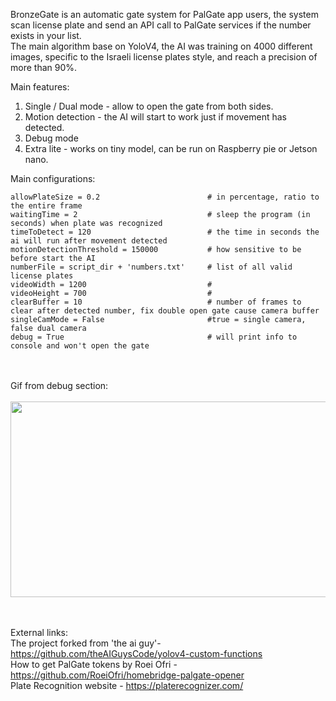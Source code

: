 BronzeGate is an automatic gate system for PalGate app users, the system scan license plate and send an API call to PalGate services if the number exists in your list.<br>
The main algorithm base on YoloV4, the AI was training on 4000 different images, specific to the Israeli license plates style, and reach a precision of more than 90%.<br>

Main features:<br>
1. Single / Dual mode - allow to open the gate from both sides.<br>
2. Motion detection - the AI will start to work just if movement has detected.<br>
3. Debug mode<br>
4. Extra lite - works on tiny model, can be run on Raspberry pie or Jetson nano.<br>


Main configurations:
```
allowPlateSize = 0.2                        # in percentage, ratio to the entire frame
waitingTime = 2                             # sleep the program (in seconds) when plate was recognized
timeToDetect = 120                          # the time in seconds the ai will run after movement detected
motionDetectionThreshold = 150000           # how sensitive to be before start the AI
numberFile = script_dir + 'numbers.txt'     # list of all valid license plates
videoWidth = 1200                           #
videoHeight = 700                           #
clearBuffer = 10                            # number of frames to clear after detected number, fix double open gate cause camera buffer
singleCamMode = False                       #true = single camera, false dual camera
debug = True                                # will print info to console and won't open the gate
```

<br><br>
Gif from debug section: <br> <br>
<img src="https://github.com/Yogranov/BronzeGate/blob/master/README_MEDIA/debug-anim.gif" width="600" height="313" />


<br><br>
External links:<br>
    The project forked from 'the ai guy'- https://github.com/theAIGuysCode/yolov4-custom-functions <br>
    How to get PalGate tokens by Roei Ofri - https://github.com/RoeiOfri/homebridge-palgate-opener <br>
    Plate Recognition website - https://platerecognizer.com/ <br>
